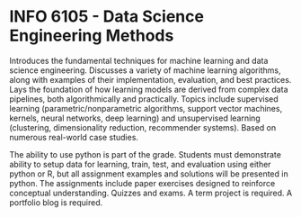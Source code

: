 # INFO 6105 - Data Science Engineering Methods 

Introduces the fundamental techniques for machine learning and data science engineering. Discusses a variety of machine learning algorithms, along with examples of their implementation, evaluation, and best practices. Lays the foundation of how learning models are derived from complex data pipelines, both algorithmically and practically. Topics include supervised learning (parametric/nonparametric algorithms, support vector machines, kernels, neural networks, deep learning) and unsupervised learning (clustering, dimensionality reduction, recommender systems). Based on numerous real-world case studies.

The ability to use python is part of the grade. Students must demonstrate ability to setup data for learning, train, test, and evaluation using either python or R, but all assignment examples and solutions will be presented in python. The assignments include paper exercises designed to reinforce conceptual understanding. Quizzes and exams. A term project is required. A portfolio blog is required.  




